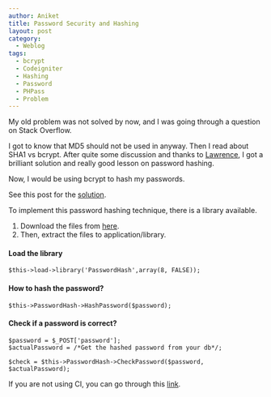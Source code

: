 ```yaml
---
author: Aniket
title: Password Security and Hashing
layout: post
category:
  - Weblog
tags:
  - bcrypt
  - Codeigniter
  - Hashing
  - Password
  - PHPass
  - Problem
---
```

My old problem was not solved by now, and I was going through a question on Stack Overflow.

I got to know that MD5 should not be used in anyway. Then I read about SHA1 vs bcrypt. After quite some discussion and thanks to [Lawrence][1], I got a brilliant solution and really good lesson on password hashing.

Now, I would be using bcrypt to hash my passwords.

See this post for the [solution][2].

To implement this password hashing technique, there is a library available.

1.  Download the files from [here][3].
2.  Then, extract the files to application/library.

#### Load the library

    $this->load->library('PasswordHash',array(8, FALSE));
    

#### How to hash the password?

    $this->PasswordHash->HashPassword($password);
    

#### Check if a password is correct?

    $password = $_POST['password'];
    $actualPassword = /*Get the hashed password from your db*/;
    
    $check = $this->PasswordHash->CheckPassword($password, $actualPassword);
    

If you are not using CI, you can go through this [link][4].

 [1]: http://about.me/dclawrence "Thanks :)"
 [2]: http://stackoverflow.com/questions/7044785/what-is-the-safest-way-to-store-a-password-using-code-igniter/7045061 "Post"
 [3]: http://www.openwall.com/phpass/ "PHPass"
 [4]: http://dev.myunv.com/articles/secure-passwords-with-phpass/ "Without CI"